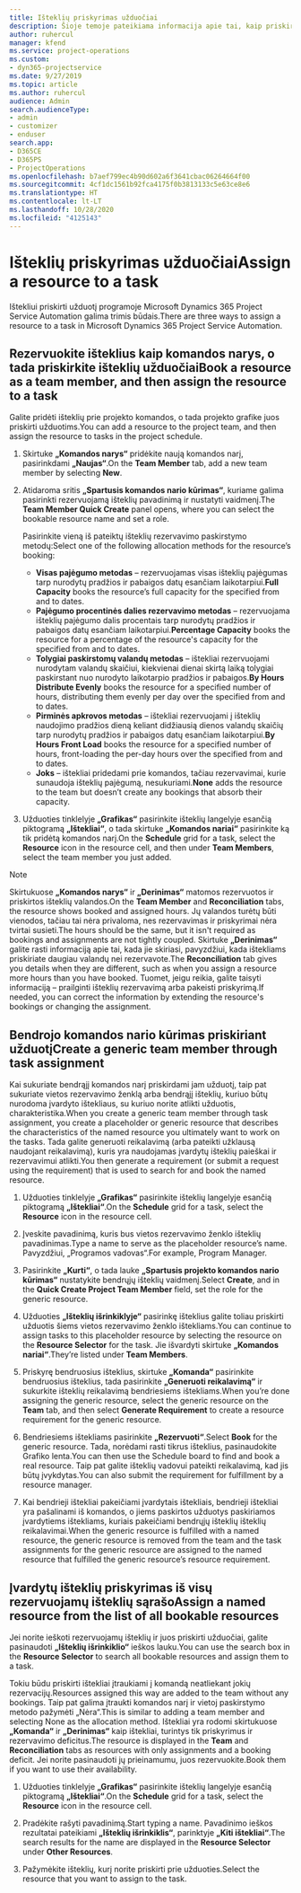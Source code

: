 ```yaml
---
title: Išteklių priskyrimas užduočiai
description: Šioje temoje pateikiama informacija apie tai, kaip priskirti išteklius užduotims.
author: ruhercul
manager: kfend
ms.service: project-operations
ms.custom:
- dyn365-projectservice
ms.date: 9/27/2019
ms.topic: article
ms.author: ruhercul
audience: Admin
search.audienceType:
- admin
- customizer
- enduser
search.app:
- D365CE
- D365PS
- ProjectOperations
ms.openlocfilehash: b7aef799ec4b90d602a6f3641cbac06264664f00
ms.sourcegitcommit: 4cf1dc1561b92fca4175f0b3813133c5e63ce8e6
ms.translationtype: HT
ms.contentlocale: lt-LT
ms.lasthandoff: 10/28/2020
ms.locfileid: "4125143"
---
```

# <a name="assign-a-resource-to-a-task"></a><span data-ttu-id="f3b21-103">Išteklių priskyrimas užduočiai</span><span class="sxs-lookup"><span data-stu-id="f3b21-103">Assign a resource to a task</span></span>

<span data-ttu-id="f3b21-104">Ištekliui priskirti užduotį programoje Microsoft Dynamics 365 Project Service Automation galima trimis būdais.</span><span class="sxs-lookup"><span data-stu-id="f3b21-104">There are three ways to assign a resource to a task in Microsoft Dynamics 365 Project Service Automation.</span></span>

## <a name="book-a-resource-as-a-team-member-and-then-assign-the-resource-to-a-task"></a><span data-ttu-id="f3b21-105">Rezervuokite išteklius kaip komandos narys, o tada priskirkite išteklių užduočiai</span><span class="sxs-lookup"><span data-stu-id="f3b21-105">Book a resource as a team member, and then assign the resource to a task</span></span>

<span data-ttu-id="f3b21-106">Galite pridėti išteklių prie projekto komandos, o tada projekto grafike juos priskirti užduotims.</span><span class="sxs-lookup"><span data-stu-id="f3b21-106">You can add a resource to the project team, and then assign the resource to tasks in the project schedule.</span></span>

1. <span data-ttu-id="f3b21-107">Skirtuke **„Komandos narys“** pridėkite naują komandos narį, pasirinkdami **„Naujas“**.</span><span class="sxs-lookup"><span data-stu-id="f3b21-107">On the **Team Member** tab, add a new team member by selecting **New**.</span></span> 

2. <span data-ttu-id="f3b21-108">Atidaroma sritis **„Spartusis komandos nario kūrimas“**, kuriame galima pasirinkti rezervuojamą išteklių pavadinimą ir nustatyti vaidmenį.</span><span class="sxs-lookup"><span data-stu-id="f3b21-108">The **Team Member Quick Create** panel opens, where you can select the bookable resource name and set a role.</span></span> 

    <span data-ttu-id="f3b21-109">Pasirinkite vieną iš pateiktų išteklių rezervavimo paskirstymo metodų:</span><span class="sxs-lookup"><span data-stu-id="f3b21-109">Select one of the following allocation methods for the resource’s booking:</span></span>

    - <span data-ttu-id="f3b21-110">**Visas pajėgumo metodas** – rezervuojamas visas išteklių pajėgumas tarp nurodytų pradžios ir pabaigos datų esančiam laikotarpiui.</span><span class="sxs-lookup"><span data-stu-id="f3b21-110">**Full Capacity** books the resource’s full capacity for the specified from and to dates.</span></span>
    - <span data-ttu-id="f3b21-111">**Pajėgumo procentinės dalies rezervavimo metodas** – rezervuojama išteklių pajėgumo dalis procentais tarp nurodytų pradžios ir pabaigos datų esančiam laikotarpiui.</span><span class="sxs-lookup"><span data-stu-id="f3b21-111">**Percentage Capacity** books the resource for a percentage of the resource's capacity for the specified from and to dates.</span></span>
    - <span data-ttu-id="f3b21-112">**Tolygiai paskirstomų valandų metodas** – ištekliai rezervuojami nurodytam valandų skaičiui, kiekvienai dienai skirtą laiką tolygiai paskirstant nuo nurodyto laikotarpio pradžios ir pabaigos.</span><span class="sxs-lookup"><span data-stu-id="f3b21-112">**By Hours Distribute Evenly** books the resource for a specified number of hours, distributing them evenly per day over the specified from and to dates.</span></span>
    - <span data-ttu-id="f3b21-113">**Pirminės apkrovos metodas** – ištekliai rezervuojami į išteklių naudojimo pradžios dieną keliant didžiausią dienos valandų skaičių tarp nurodytų pradžios ir pabaigos datų esančiam laikotarpiui.</span><span class="sxs-lookup"><span data-stu-id="f3b21-113">**By Hours Front Load** books the resource for a specified number of hours, front-loading the per-day hours over the specified from and to dates.</span></span>
    - <span data-ttu-id="f3b21-114">**Joks** – ištekliai pridedami prie komandos, tačiau rezervavimai, kurie sunaudoja išteklių pajėgumą, nesukuriami.</span><span class="sxs-lookup"><span data-stu-id="f3b21-114">**None** adds the resource to the team but doesn’t create any bookings that absorb their capacity.</span></span>

3. <span data-ttu-id="f3b21-115">Užduoties tinklelyje **„Grafikas“** pasirinkite išteklių langelyje esančią piktogramą **„Ištekliai“**, o tada skirtuke **„Komandos nariai“** pasirinkite ką tik pridėtą komandos narį.</span><span class="sxs-lookup"><span data-stu-id="f3b21-115">On the **Schedule** grid for a task, select the **Resource** icon in the resource cell, and then under **Team Members**, select the team member you just added.</span></span> 

> [!NOTE]
> <span data-ttu-id="f3b21-116">Skirtukuose **„Komandos narys“** ir **„Derinimas“** matomos rezervuotos ir priskirtos išteklių valandos.</span><span class="sxs-lookup"><span data-stu-id="f3b21-116">On the **Team Member** and **Reconciliation** tabs, the resource shows booked and assigned hours.</span></span> <span data-ttu-id="f3b21-117">Jų valandos turėtų būti vienodos, tačiau tai nėra privaloma, nes rezervavimas ir priskyrimai nėra tvirtai susieti.</span><span class="sxs-lookup"><span data-stu-id="f3b21-117">The hours should be the same, but it isn't required as bookings and assignments are not tightly coupled.</span></span> <span data-ttu-id="f3b21-118">Skirtuke **„Derinimas“** galite rasti informaciją apie tai, kada jie skiriasi, pavyzdžiui, kada ištekliams priskiriate daugiau valandų nei rezervavote.</span><span class="sxs-lookup"><span data-stu-id="f3b21-118">The **Reconciliation** tab gives you details when they are different, such as when you assign a resource more hours than you have booked.</span></span> <span data-ttu-id="f3b21-119">Tuomet, jeigu reikia, galite taisyti informaciją – prailginti išteklių rezervavimą arba pakeisti priskyrimą.</span><span class="sxs-lookup"><span data-stu-id="f3b21-119">If needed, you can correct the information by extending the resource's bookings or changing the assignment.</span></span>

## <a name="create-a-generic-team-member-through-task-assignment"></a><span data-ttu-id="f3b21-120">Bendrojo komandos nario kūrimas priskiriant užduotį</span><span class="sxs-lookup"><span data-stu-id="f3b21-120">Create a generic team member through task assignment</span></span>

<span data-ttu-id="f3b21-121">Kai sukuriate bendrąjį komandos narį priskirdami jam užduotį, taip pat sukuriate vietos rezervavimo ženklą arba bendrąjį išteklių, kuriuo būtų nurodoma įvardyto ištekliaus, su kuriuo norite atlikti užduotis, charakteristika.</span><span class="sxs-lookup"><span data-stu-id="f3b21-121">When you create a generic team member through task assignment, you create a placeholder or generic resource that describes the characteristics of the named resource you ultimately want to work on the tasks.</span></span> <span data-ttu-id="f3b21-122">Tada galite generuoti reikalavimą (arba pateikti užklausą naudojant reikalavimą), kuris yra naudojamas įvardytų išteklių paieškai ir rezervavimui atlikti.</span><span class="sxs-lookup"><span data-stu-id="f3b21-122">You then generate a requirement (or submit a request using the requirement) that is used to search for and book the named resource.</span></span>

1. <span data-ttu-id="f3b21-123">Užduoties tinklelyje **„Grafikas“** pasirinkite išteklių langelyje esančią piktogramą **„Ištekliai“**.</span><span class="sxs-lookup"><span data-stu-id="f3b21-123">On the **Schedule** grid for a task, select the **Resource** icon in the resource cell.</span></span>

2. <span data-ttu-id="f3b21-124">Įveskite pavadinimą, kuris bus vietos rezervavimo ženklo išteklių pavadinimas.</span><span class="sxs-lookup"><span data-stu-id="f3b21-124">Type a name to serve as the placeholder resource’s name.</span></span> <span data-ttu-id="f3b21-125">Pavyzdžiui, „Programos vadovas“.</span><span class="sxs-lookup"><span data-stu-id="f3b21-125">For example, Program Manager.</span></span>

3. <span data-ttu-id="f3b21-126">Pasirinkite **„Kurti“**, o tada lauke **„Spartusis projekto komandos nario kūrimas“** nustatykite bendrųjų išteklių vaidmenį.</span><span class="sxs-lookup"><span data-stu-id="f3b21-126">Select **Create**, and in the **Quick Create Project Team Member** field, set the role for the generic resource.</span></span>

4. <span data-ttu-id="f3b21-127">Užduoties **„Išteklių išrinkiklyje“** pasirinkę išteklius galite toliau priskirti užduotis šiems vietos rezervavimo ženklo ištekliams.</span><span class="sxs-lookup"><span data-stu-id="f3b21-127">You can continue to assign tasks to this placeholder resource by selecting the resource on the **Resource Selector** for the task.</span></span> <span data-ttu-id="f3b21-128">Jie išvardyti skirtuke **„Komandos nariai“**.</span><span class="sxs-lookup"><span data-stu-id="f3b21-128">They’re listed under **Team Members**.</span></span>

5. <span data-ttu-id="f3b21-129">Priskyrę bendruosius išteklius, skirtuke **„Komanda“** pasirinkite bendruosius išteklius, tada pasirinkite **„Generuoti reikalavimą“** ir sukurkite išteklių reikalavimą bendriesiems ištekliams.</span><span class="sxs-lookup"><span data-stu-id="f3b21-129">When you’re done assigning the generic resource, select the generic resource on the **Team** tab, and then select **Generate Requirement** to create a resource requirement for the generic resource.</span></span>

6. <span data-ttu-id="f3b21-130">Bendriesiems ištekliams pasirinkite **„Rezervuoti“**.</span><span class="sxs-lookup"><span data-stu-id="f3b21-130">Select **Book** for the generic resource.</span></span> <span data-ttu-id="f3b21-131">Tada, norėdami rasti tikrus išteklius, pasinaudokite Grafiko lenta.</span><span class="sxs-lookup"><span data-stu-id="f3b21-131">You can then use the Schedule board to find and book a real resource.</span></span> <span data-ttu-id="f3b21-132">Taip pat galite išteklių vadovui pateikti reikalavimą, kad jis būtų įvykdytas.</span><span class="sxs-lookup"><span data-stu-id="f3b21-132">You can also submit the requirement for fulfillment by a resource manager.</span></span>

7. <span data-ttu-id="f3b21-133">Kai bendrieji ištekliai pakeičiami įvardytais ištekliais, bendrieji ištekliai yra pašalinami iš komandos, o jiems paskirtos užduotys paskiriamos įvardytiems ištekliams, kuriais pakeičiami bendrųjų išteklių išteklių reikalavimai.</span><span class="sxs-lookup"><span data-stu-id="f3b21-133">When the generic resource is fulfilled with a named resource, the generic resource is removed from the team and the task assignments for the generic resource are assigned to the named resource that fulfilled the generic resource’s resource requirement.</span></span>

## <a name="assign-a-named-resource-from-the-list-of-all-bookable-resources"></a><span data-ttu-id="f3b21-134">Įvardytų išteklių priskyrimas iš visų rezervuojamų išteklių sąrašo</span><span class="sxs-lookup"><span data-stu-id="f3b21-134">Assign a named resource from the list of all bookable resources</span></span>

<span data-ttu-id="f3b21-135">Jei norite ieškoti rezervuojamų išteklių ir juos priskirti užduočiai, galite pasinaudoti **„Išteklių išrinkiklio“** ieškos lauku.</span><span class="sxs-lookup"><span data-stu-id="f3b21-135">You can use the search box in the **Resource Selector** to search all bookable resources and assign them to a task.</span></span>

<span data-ttu-id="f3b21-136">Tokiu būdu priskirti ištekliai įtraukiami į komandą neatliekant jokių rezervacijų.</span><span class="sxs-lookup"><span data-stu-id="f3b21-136">Resources assigned this way are added to the team without any bookings.</span></span> <span data-ttu-id="f3b21-137">Taip pat galima įtraukti komandos narį ir vietoj paskirstymo metodo pažymėti „Nėra“.</span><span class="sxs-lookup"><span data-stu-id="f3b21-137">This is similar to adding a team member and selecting None as the allocation method.</span></span> <span data-ttu-id="f3b21-138">Ištekliai yra rodomi skirtukuose **„Komanda“** ir **„Derinimas“** kaip ištekliai, turintys tik priskyrimus ir rezervavimo deficitus.</span><span class="sxs-lookup"><span data-stu-id="f3b21-138">The resource is displayed in the **Team** and **Reconciliation** tabs as resources with only assignments and a booking deficit.</span></span> <span data-ttu-id="f3b21-139">Jei norite pasinaudoti jų prieinamumu, juos rezervuokite.</span><span class="sxs-lookup"><span data-stu-id="f3b21-139">Book them if you want to use their availability.</span></span>

1. <span data-ttu-id="f3b21-140">Užduoties tinklelyje **„Grafikas“** pasirinkite išteklių langelyje esančią piktogramą **„Ištekliai“**.</span><span class="sxs-lookup"><span data-stu-id="f3b21-140">On the **Schedule** grid for a task, select the **Resource** icon in the resource cell.</span></span>

2. <span data-ttu-id="f3b21-141">Pradėkite rašyti pavadinimą.</span><span class="sxs-lookup"><span data-stu-id="f3b21-141">Start typing a name.</span></span> <span data-ttu-id="f3b21-142">Pavadinimo ieškos rezultatai pateikiami **„Išteklių išrinkiklis“**, parinktyje **„Kiti ištekliai“**.</span><span class="sxs-lookup"><span data-stu-id="f3b21-142">The search results for the name are displayed in the **Resource Selector** under **Other Resources**.</span></span>

3. <span data-ttu-id="f3b21-143">Pažymėkite išteklių, kurį norite priskirti prie užduoties.</span><span class="sxs-lookup"><span data-stu-id="f3b21-143">Select the resource that you want to assign to the task.</span></span>

